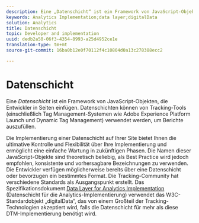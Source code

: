 ```yaml
---
description: Eine „Datenschicht“ ist ein Framework von JavaScript-Objekten, die Entwickler in Seiten einfügen.
keywords: Analytics Implementation;data layer;digitalData
solution: Analytics
title: Datenschicht
topic: Developer and implementation
uuid: dedb2a50-06f3-4354-8993-a25d4952ce1e
translation-type: tm+mt
source-git-commit: 16ba0b12e0f70112f4c10804d0a13c278388ecc2

---
```



# Datenschicht

Eine _Datenschicht_ ist ein Framework von JavaScript-Objekten, die Entwickler in Seiten einfügen. Datenschichten können von Tracking-Tools (einschließlich Tag Management-Systemen wie Adobe Experience Platform Launch und Dynamic Tag Management) verwendet werden, um Berichte auszufüllen.

Die Implementierung einer Datenschicht auf Ihrer Site bietet Ihnen die ultimative Kontrolle und Flexibilität über Ihre Implementierung und ermöglicht eine einfache Wartung in zukünftigen Phasen. Die Namen dieser JavaScript-Objekte sind theoretisch beliebig, als Best Practice wird jedoch empfohlen, konsistente und vorhersagbare Bezeichnungen zu verwenden. Die Entwickler verfügen möglicherweise bereits über eine Datenschicht oder bevorzugen ein bestimmtes Format. Die Tracking-Community hat verschiedene Standards als Ausgangspunkt erstellt. Das Spezifikationsdokument [Data Layer for Analytics Implementation](assets/datalayer-documentation.pdf) (Datenschicht für die Analytics-Implementierung) verwendet das W3C-Standardobjekt „digitalData“, das von einem Großteil der Tracking-Technologien akzeptiert wird, falls die Datenschicht für mehr als diese DTM-Implementierung benötigt wird.
